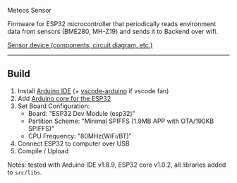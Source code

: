 Meteos Sensor

Firmware for ESP32 microcontroller that periodically reads environment data from sensors (BME280, MH-Z19) and sends it to Backend over wifi.

[Sensor device (components, circuit diagram, etc.)](../docs/sensor/readme.md)

---

Build
---

1. Install [Arduino IDE](https://www.arduino.cc/en/main/software#download) (+ [vscode-arduino](https://github.com/Microsoft/vscode-arduino) if vscode fan)
1. Add [Arduino core for the ESP32](https://github.com/espressif/arduino-esp32)
1. Set Board Configuration:  
    - Board: "ESP32 Dev Module (esp32)"
    - Partition Scheme: "Minimal SPIFFS (1.9MB APP with OTA/190KB SPIFFS)"
    - CPU Frequency: "80MHz(WiFi/BT)"
1. Connect ESP32 to computer over USB
1. Compile / Upload

Notes: tested with Arduino IDE v1.8.9, ESP32 core v1.0.2, all libraries added to `src/libs`.
